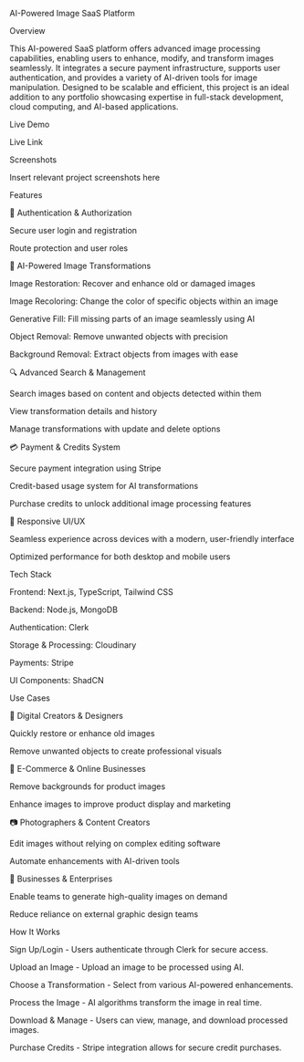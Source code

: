 AI-Powered Image SaaS Platform

Overview

This AI-powered SaaS platform offers advanced image processing capabilities, enabling users to enhance, modify, and transform images seamlessly. It integrates a secure payment infrastructure, supports user authentication, and provides a variety of AI-driven tools for image manipulation. Designed to be scalable and efficient, this project is an ideal addition to any portfolio showcasing expertise in full-stack development, cloud computing, and AI-based applications.

Live Demo

Live Link

Screenshots

Insert relevant project screenshots here

Features

🔐 Authentication & Authorization

Secure user login and registration

Route protection and user roles

🎨 AI-Powered Image Transformations

Image Restoration: Recover and enhance old or damaged images

Image Recoloring: Change the color of specific objects within an image

Generative Fill: Fill missing parts of an image seamlessly using AI

Object Removal: Remove unwanted objects with precision

Background Removal: Extract objects from images with ease

🔍 Advanced Search & Management

Search images based on content and objects detected within them

View transformation details and history

Manage transformations with update and delete options

💳 Payment & Credits System

Secure payment integration using Stripe

Credit-based usage system for AI transformations

Purchase credits to unlock additional image processing features

📱 Responsive UI/UX

Seamless experience across devices with a modern, user-friendly interface

Optimized performance for both desktop and mobile users

Tech Stack

Frontend: Next.js, TypeScript, Tailwind CSS

Backend: Node.js, MongoDB

Authentication: Clerk

Storage & Processing: Cloudinary

Payments: Stripe

UI Components: ShadCN

Use Cases

🎨 Digital Creators & Designers

Quickly restore or enhance old images

Remove unwanted objects to create professional visuals

🛒 E-Commerce & Online Businesses

Remove backgrounds for product images

Enhance images to improve product display and marketing

📷 Photographers & Content Creators

Edit images without relying on complex editing software

Automate enhancements with AI-driven tools

🏢 Businesses & Enterprises

Enable teams to generate high-quality images on demand

Reduce reliance on external graphic design teams

How It Works

Sign Up/Login - Users authenticate through Clerk for secure access.

Upload an Image - Upload an image to be processed using AI.

Choose a Transformation - Select from various AI-powered enhancements.

Process the Image - AI algorithms transform the image in real time.

Download & Manage - Users can view, manage, and download processed images.

Purchase Credits - Stripe integration allows for secure credit purchases.
